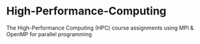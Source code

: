 # High-Performance-Computing
The High-Performance Computing (HPC) course assignments using MPI &amp; OpenMP for parallel programming
